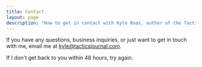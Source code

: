 ```yaml
---
title: Contact
layout: page
description: "How to get in contact with Kyle Boas, author of the Tactics Journal."
---
```


If you have any questions, business inquiries, or just want to get in touch with me, email me at <a href="mailto:kyle@tacticsjournal.com">kyle@tacticsjournal.com</a>. 

If I don't get back to you within 48 hours, try again.